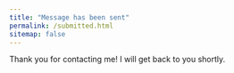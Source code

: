 ```yaml
---
title: "Message has been sent"
permalink: /submitted.html
sitemap: false
---
```


Thank you for contacting me! I will get back to you shortly.
